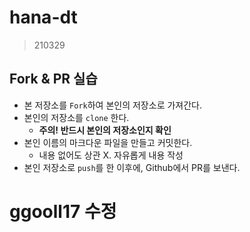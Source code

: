 # hana-dt

> 210329

## Fork & PR 실습

* 본 저장소를 `Fork`하여 본인의 저장소로 가져간다.
* 본인의 저장소를 `clone` 한다.
  * **주의! 반드시 본인의 저장소인지 확인**
* 본인 이름의 마크다운 파일을 만들고 커밋한다.
  * 내용 없어도 상관 X. 자유롭게 내용 작성
* 본인 저장소로 `push`를 한 이후에, Github에서 PR를 보낸다.

# ggooll17 수정 
